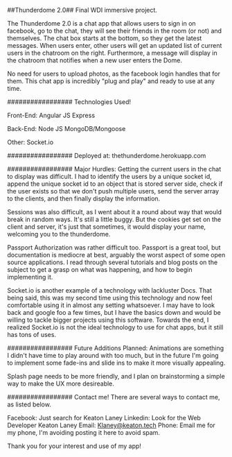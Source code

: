 ##Thunderdome 2.0##
Final WDI immersive project.

The Thunderdome 2.0 is a chat app that allows users to sign in on facebook, go to the chat, they will see their friends in the room (or not) and themselves. The chat box starts at the bottom, so they get the latest messages. When users enter, other users will get an updated list of current users in the chatroom on the right. Furthermore, a message will display in the chatroom that notifies when a new user enters the Dome.

No need for users to upload photos, as the facebook login handles that for them. This chat app is incredibly "plug and play" and ready to use at any time.

#################
Technologies Used!

Front-End:
Angular JS
Express

Back-End:
Node JS
MongoDB/Mongoose

Other:
Socket.io

#################
Deployed at:
thethunderdome.herokuapp.com

#################
Major Hurdles:
Getting the current users in the chat to display was difficult. I had to identify the users by a unique socket id, append the unique socket id to an object that is stored server side, check if the user exists so that we don't push multiple users, send the server array to the clients, and then finally display the information.

Sessions was also difficult, as I went about it a round about way that would break in random ways. It's still a little buggy. But the cookies get set on the client and server, it's just that sometimes, it would display your name, welcoming you to the thunderdome.

Passport Authorization was rather difficult too. Passport is a great tool, but documentation is mediocre at best, arguably the worst aspect of some open source applications. I read through several tutorials and blog posts on the subject to get a grasp on what was happening, and how to begin implementing it.

Socket.io is another example of a technology with lackluster Docs. That being said, this was my second time using this technology and now feel comfortable using it in almost any setting whatsoever. I may have to look back and google foo a few times, but I have the basics down and would be willing to tackle bigger projects using this software. Towards the end, I realized Socket.io is not the ideal technology to use for chat apps, but it still has tons of uses.

#################
Future Additions Planned:
Animations are something I didn't have time to play around with too much, but in the future I'm going to implement some fade-ins and slide ins to make it more visually appealing.

Splash page needs to be more friendly, and I plan on brainstorming a simple way to make the UX more desireable.


#################
Contact me!
There are several ways to contact me, as listed below.

Facebook: Just search for Keaton Laney
Linkedin: Look for the Web Developer Keaton Laney
Email: Klaney@keaton.tech
Phone: Email me for my phone, I'm avoiding posting it here to avoid spam.

Thank you for your interest and use of my app!
